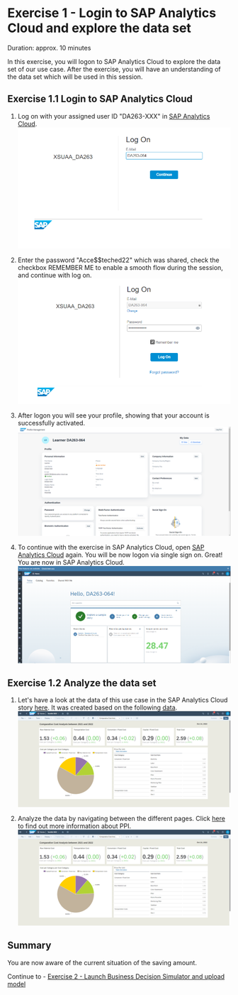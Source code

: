 # Exercise 1 - Login to SAP Analytics Cloud and explore the data set

Duration: approx. 10 minutes

In this exercise, you will logon to SAP Analytics Cloud to explore the data set of our use case. After the exercise, you will have an understanding of the data set which will be used in this session.

## Exercise 1.1 Login to SAP Analytics Cloud
1. Log on with your assigned user ID "DA263-XXX" in [SAP Analytics Cloud](https://techedsac-da263.us10.hcs.cloud.sap/sap/fpa/ui/app.html#/home). 
![](/exercises/ex1/images/ex1_1_1.png)


2. Enter the password "Acce$$teched22" which was shared, check the checkbox REMEMBER ME to enable a smooth flow during the session, and continue with log on.
![](/exercises/ex1/images/ex1_1_2.png)

3. After logon you will see your profile, showing that your account is successfully activated.
![](/exercises/ex1/images/ex1_1_4.png)


4. To continue with the exercise in SAP Analytics Cloud, open [SAP Analytics Cloud](https://techedsac-da263.us10.hcs.cloud.sap/sap/fpa/ui/app.html#/home) again. You will be now logon via single sign on. Great! You are now in SAP Analytics Cloud.
![](/exercises/ex1/images/ex1_1_3.png)


## Exercise 1.2 Analyze the data set

1.  Let's have a look at the data of this use case in the SAP Analytics Cloud story [here](https://techedsac-da263.us10.hcs.cloud.sap/sap/fpa/ui/app.html#/story&/s/A0801B024AA692EFFF8D37FE4409F891/?mode=view). It was created based on the following [data](/data/).
![](/exercises/ex1/images/ex1_2_5.png)


2. Analyze the data by navigating between the different pages. Click [here](https://tradingeconomics.com/forecast/producer-prices-change) to find out more information about PPI. 
![](/exercises/ex1/images/ex1_2_5.png)


## Summary

You are now aware of the current situation of the saving amount. 

Continue to - [Exercise 2 - Launch Business Decision Simulator and upload model](../ex2/README.md)

